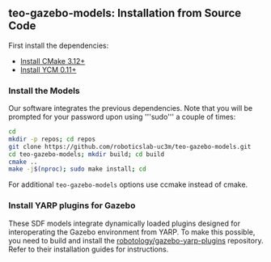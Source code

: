 ## teo-gazebo-models: Installation from Source Code

First install the dependencies:

- [Install CMake 3.12+](https://github.com/roboticslab-uc3m/installation-guides/blob/master/docs/docs/install-cmake.md)
- [Install YCM 0.11+](https://github.com/roboticslab-uc3m/installation-guides/blob/master/docs/docs/install-ycm.md)

### Install the Models

Our software integrates the previous dependencies. Note that you will be prompted for your password upon using '''sudo''' a couple of times:

```bash
cd
mkdir -p repos; cd repos
git clone https://github.com/roboticslab-uc3m/teo-gazebo-models.git
cd teo-gazebo-models; mkdir build; cd build
cmake ..
make -j$(nproc); sudo make install; cd
```

For additional `teo-gazebo-models` options use ccmake instead of cmake.

### Install YARP plugins for Gazebo

These SDF models integrate dynamically loaded plugins designed for interoperating the Gazebo environment from YARP. To make this possible, you need to build and install the [robotology/gazebo-yarp-plugins](https://github.com/robotology/gazebo-yarp-plugins) repository. Refer to their installation guides for instructions.
